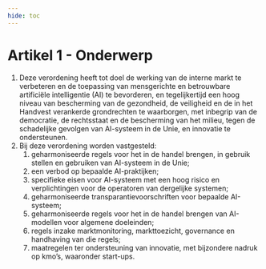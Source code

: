 ```yaml
---
hide: toc
---
```

# Artikel 1 - Onderwerp

1. Deze verordening heeft tot doel de werking van de interne markt te verbeteren en de toepassing van mensgerichte en
   betrouwbare artificiële intelligentie (AI) te bevorderen, en tegelijkertijd een hoog niveau van bescherming van de
   gezondheid, de veiligheid en de in het Handvest verankerde grondrechten te waarborgen, met inbegrip van de
   democratie, de rechtsstaat en de bescherming van het milieu, tegen de schadelijke gevolgen van AI-systeem in de Unie,
   en innovatie te ondersteunen.
2. Bij deze verordening worden vastgesteld:
    1. geharmoniseerde regels voor het in de handel brengen, in gebruik stellen en gebruiken van AI-systeem in de
       Unie;
    2. een verbod op bepaalde AI-praktijken;
    3. specifieke eisen voor AI-systeem met een hoog risico en verplichtingen voor de operatoren van dergelijke
       systemen;
    4. geharmoniseerde transparantievoorschriften voor bepaalde AI-systeem;
    5. geharmoniseerde regels voor het in de handel brengen van AI-modellen voor algemene doeleinden;
    6. regels inzake marktmonitoring, markttoezicht, governance en handhaving van die regels;
    7. maatregelen ter ondersteuning van innovatie, met bijzondere nadruk op kmo’s, waaronder start-ups.
